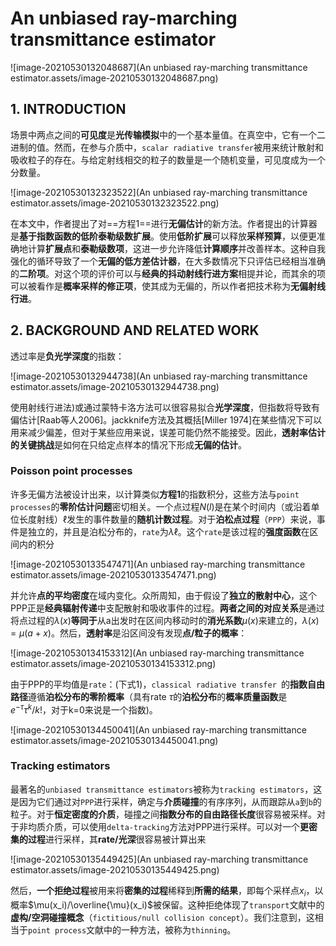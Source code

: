 # An unbiased ray-marching transmittance estimator

![image-20210530132048687](An unbiased ray-marching transmittance estimator.assets/image-20210530132048687.png)

## 1. INTRODUCTION

场景中两点之间的**可见度**是**光传输模拟**中的一个基本量值。在真空中，它有一个二进制的值。然而，在参与介质中，`scalar radiative transfer`被用来统计散射和吸收粒子的存在。与给定射线相交的粒子的数量是一个随机变量，可见度成为一个分数量。

![image-20210530132323522](An unbiased ray-marching transmittance estimator.assets/image-20210530132323522.png)

在本文中，作者提出了对==方程1==进行**无偏估计**的新方法。作者提出的计算器是**基于指数函数的低阶泰勒级数扩展**。使用**低阶扩展**可以释放**采样预算**，以便更准确地计算**扩展点**和**泰勒级数项**，这进一步允许降低**计算顺序**并改善样本。这种自我强化的循环导致了一个**无偏的低方差估计器**，在大多数情况下只评估已经相当准确的**二阶项**。对这个项的评价可以与**经典的抖动射线行进方案**相提并论，而其余的项可以被看作是**概率采样的修正项**，使其成为无偏的，所以作者把技术称为**无偏射线行进**。



## 2. BACKGROUND AND RELATED WORK

透过率是**负光学深度**的指数：

![image-20210530132944738](An unbiased ray-marching transmittance estimator.assets/image-20210530132944738.png)

使用射线行进法)或通过蒙特卡洛方法可以很容易拟合**光学深度**，但指数将导致有偏估计[Raab等人2006]。jackknife方法及其概括[Miller 1974]在某些情况下可以用来减少偏差，但对于某些应用来说，误差可能仍然不能接受。因此，**透射率估计的关键挑战**是如何在只给定点样本的情况下形成**无偏的估计**。

### Poisson point processes

许多无偏方法被设计出来，以计算类似**方程1**的指数积分，这些方法与`point processes`的**零阶估计问题**密切相关。一个点过程$N(l)$是在某个时间内（或沿着单位长度射线）ℓ发生的事件数量的**随机计数过程**。对于**泊松点过程**（`PPP`）来说，事件是独立的，并且是泊松分布的，`rate`为$\lambda$ℓ。这个`rate`是该过程的**强度函数**在区间内的积分

![image-20210530133547471](An unbiased ray-marching transmittance estimator.assets/image-20210530133547471.png)

并允许**点的平均密度**在域内变化。众所周知，由于假设了**独立的散射中心**，这个PPP正是**经典辐射传递**中支配散射和吸收事件的过程。**两者之间的对应关系**是通过将点过程的$\lambda(x)$**等同于**从a出发时在区间内移动时的**消光系数**$\mu(x)$来建立的，$\lambda(x)=\mu(a+x)$。然后，**透射率**是沿区间没有发现**点/粒子的概率**：

![image-20210530134153312](An unbiased ray-marching transmittance estimator.assets/image-20210530134153312.png)

由于PPP的平均值是`rate`：(下式1)，`classical radiative transfer `的**指数自由路径**遵循**泊松分布的零阶概率**（具有rate $\tau$的**泊松分布**的**概率质量函数**是 $e^{-\tau}\tau^k/k!$，对于k=0来说是一个指数)。

![image-20210530134450041](An unbiased ray-marching transmittance estimator.assets/image-20210530134450041.png)

### Tracking estimators

最著名的`unbiased transmittance estimators`被称为`tracking estimators`，这是因为它们通过对`PPP`进行采样，确定与**介质碰撞**的有序序列，从而跟踪从`a`到`b`的粒子。对于**恒定密度的介质**，碰撞之间**指数分布的自由路径长度**很容易被采样。对于非均质介质，可以使用`delta-tracking`方法对PPP进行采样。可以对一个**更密集的过程**进行采样，其**rate/光深**很容易被计算出来

![image-20210530135449425](An unbiased ray-marching transmittance estimator.assets/image-20210530135449425.png)

然后，**一个拒绝过程**被用来将**密集的过程**稀释到**所需的结果**，即每个采样点$x_i$，以概率$\mu(x_i)/\overline{\mu}(x_i)$被保留。这种拒绝体现了`transport`文献中的**虚构/空洞碰撞概念**（`fictitious/null collision concept`）。我们注意到，这相当于`point process`文献中的一种方法，被称为`thinning`。

